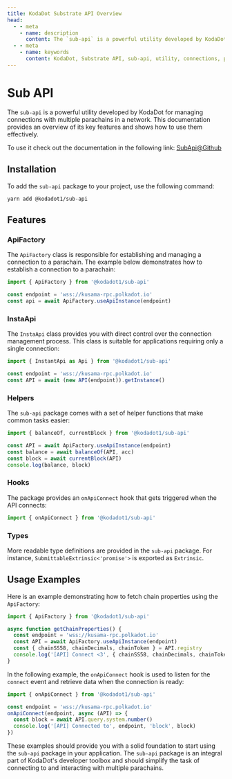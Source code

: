```yaml
---
title: KodaDot Substrate API Overview
head:
  - - meta
    - name: description
      content: The `sub-api` is a powerful utility developed by KodaDot for managing connections with multiple parachains in a network. This documentation provides an overview of its key features and shows how to use them effectively. Learn how to install the `sub-api` package, use the `ApiFactory` and `InstaApi` classes, leverage helper functions, hooks, and types, and see usage examples for fetching chain properties and listening for the `connect` event. The `sub-api` package is an integral part of KodaDot's developer toolbox and should simplify the task of connecting to and interacting with multiple parachains.
  - - meta
    - name: keywords
      content: KodaDot, Substrate API, sub-api, utility, connections, parachains, network, overview, features, installation, ApiFactory, InstaApi, helper functions, hooks, types, usage examples, chain properties, connect event, developer toolbox, connecting, interacting
---
```


# Sub API

The `sub-api` is a powerful utility developed by KodaDot for managing connections with multiple parachains in a network. This documentation provides an overview of its key features and shows how to use them effectively.

To use it check out the documentation in the following link: [SubApi@Github](https://github.com/kodadot/packages/tree/main/sub-api)

## Installation

To add the `sub-api` package to your project, use the following command:

```
yarn add @kodadot1/sub-api
```

## Features

### ApiFactory

The `ApiFactory` class is responsible for establishing and managing a connection to a parachain. The example below demonstrates how to establish a connection to a parachain:

```ts
import { ApiFactory } from '@kodadot1/sub-api'

const endpoint = 'wss://kusama-rpc.polkadot.io'
const api = await ApiFactory.useApiInstance(endpoint)
```

### InstaApi

The `InstaApi` class provides you with direct control over the connection management process. This class is suitable for applications requiring only a single connection:

```ts
import { InstantApi as Api } from '@kodadot1/sub-api'

const endpoint = 'wss://kusama-rpc.polkadot.io'
const API = await (new API(endpoint)).getInstance()
```

### Helpers

The `sub-api` package comes with a set of helper functions that make common tasks easier:

```ts
import { balanceOf, currentBlock } from '@kodadot1/sub-api'

const API = await ApiFactory.useApiInstance(endpoint)
const balance = await balanceOf(API, acc)
const block = await currentBlock(API)
console.log(balance, block)
```

### Hooks

The package provides an `onApiConnect` hook that gets triggered when the API connects:

```ts
import { onApiConnect } from '@kodadot1/sub-api'
```

### Types

More readable type definitions are provided in the `sub-api` package. For instance, `SubmittableExtrinsic<'promise'>` is exported as `Extrinsic`.

## Usage Examples

Here is an example demonstrating how to fetch chain properties using the `ApiFactory`:

```ts
import { ApiFactory } from '@kodadot1/sub-api'

async function getChainProperties() {
  const endpoint = 'wss://kusama-rpc.polkadot.io'
  const API = await ApiFactory.useApiInstance(endpoint)
  const { chainSS58, chainDecimals, chainToken } = API.registry
  console.log('[API] Connect <3', { chainSS58, chainDecimals, chainToken })
}
```

In the following example, the `onApiConnect` hook is used to listen for the `connect` event and retrieve data when the connection is ready:

```ts
import { onApiConnect } from '@kodadot1/sub-api'

const endpoint = 'wss://kusama-rpc.polkadot.io'
onApiConnect(endpoint, async (API) => {
  const block = await API.query.system.number()
  console.log('[API] Connected to', endpoint, 'block', block)
})
```

These examples should provide you with a solid foundation to start using the `sub-api` package in your application. The `sub-api` package is an integral part of KodaDot's developer toolbox and should simplify the task of connecting to and interacting with multiple parachains.